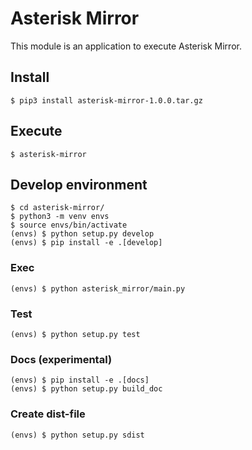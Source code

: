 # Asterisk Mirror

This module is an application to execute Asterisk Mirror.

## Install

```
$ pip3 install asterisk-mirror-1.0.0.tar.gz
```

## Execute

```
$ asterisk-mirror
```

## Develop environment

```
$ cd asterisk-mirror/
$ python3 -m venv envs
$ source envs/bin/activate
(envs) $ python setup.py develop
(envs) $ pip install -e .[develop]
```

### Exec

```
(envs) $ python asterisk_mirror/main.py
```

### Test

```
(envs) $ python setup.py test
```

### Docs (experimental)

```
(envs) $ pip install -e .[docs]
(envs) $ python setup.py build_doc
```

### Create dist-file

```
(envs) $ python setup.py sdist
```
